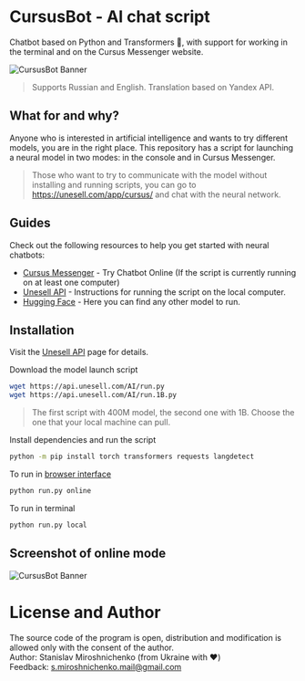 # CursusBot - AI chat script

Chatbot based on Python and Transformers 🤗, with support for working in the terminal and on the Cursus Messenger website.

![CursusBot Banner](https://i.ibb.co/Ny8P19X/cursusbot-ai.png)
> Supports Russian and English. Translation based on Yandex API.
## What for and why?
Anyone who is interested in artificial intelligence and wants to try different models, you are in the right place. This repository has a script for launching a neural model in two modes: in the console and in Cursus Messenger.

>Those who want to try to communicate with the model without installing and running scripts, you can go to https://unesell.com/app/cursus/ and chat with the neural network.

## Guides

Check out the following resources to help you get started with neural chatbots:

- [Cursus Messenger](https://unesell.com/app/cursus/) - Try Chatbot Online (If the script is currently running on at least one computer)
- [Unesell API](https://api.unesell.com/#aimodels) - Instructions for running the script on the local computer.
- [Hugging Face](https://huggingface.co/) - Here you can find any other model to run.

## Installation

Visit the [Unesell API](https://api.unesell.com/#aimodels) page for details.

Download the model launch script

```sh
wget https://api.unesell.com/AI/run.py
wget https://api.unesell.com/AI/run.1B.py
```
>The first script with 400M model, the second one with 1B. Choose the one that your local machine can pull.

Install dependencies and run the script

```sh
python -m pip install torch transformers requests langdetect
```
To run in [browser interface](https://unesell.com/app/cursus/)
```sh
python run.py online 
```
To run in terminal
```sh
python run.py local
```

## Screenshot of online mode
![CursusBot Banner](https://i.ibb.co/yR66Tqz/image.png)

# License and Author
The source code of the program is open, distribution and modification is allowed only with the consent of the author.<br>
Author: Stanislav Miroshnichenko (from Ukraine with ❤️) <br>
Feedback: s.miroshnichenko.mail@gmail.com<br>